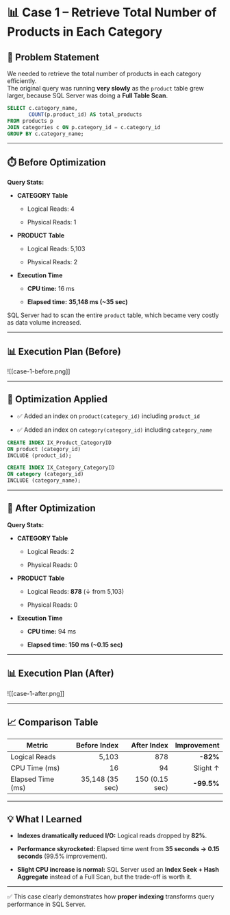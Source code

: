 # 📊 Case 1 – Retrieve Total Number of Products in Each Category

## 📌 Problem Statement
We needed to retrieve the total number of products in each category efficiently.  
The original query was running **very slowly** as the `product` table grew larger, because SQL Server was doing a **Full Table Scan**.

```sql
SELECT c.category_name,
       COUNT(p.product_id) AS total_products
FROM products p
JOIN categories c ON p.category_id = c.category_id
GROUP BY c.category_name;
````

---

## ⏱️ Before Optimization

**Query Stats:**

- **CATEGORY Table**
    
    - Logical Reads: 4
        
    - Physical Reads: 1
        
- **PRODUCT Table**
    
    - Logical Reads: 5,103
        
    - Physical Reads: 2
        
- **Execution Time**
    
    - **CPU time:** 16 ms
        
    - **Elapsed time:** **35,148 ms (~35 sec)**
        

SQL Server had to scan the entire `product` table, which became very costly as data volume increased.

---

## 📊 Execution Plan (Before)

![[case-1-before.png]]

---

## 🔧 Optimization Applied

- ✅ Added an index on `product(category_id)` including `product_id`
    
- ✅ Added an index on `category(category_id)` including `category_name`
    

```sql
CREATE INDEX IX_Product_CategoryID
ON product (category_id)
INCLUDE (product_id);

CREATE INDEX IX_Category_CategoryID
ON category (category_id)
INCLUDE (category_name);
```

---

## 🚀 After Optimization

**Query Stats:**

- **CATEGORY Table**
    
    - Logical Reads: 2
        
    - Physical Reads: 0
        
- **PRODUCT Table**
    
    - Logical Reads: **878** (↓ from 5,103)
        
    - Physical Reads: 0
        
- **Execution Time**
    
    - **CPU time:** 94 ms
        
    - **Elapsed time:** **150 ms (~0.15 sec)**
        

---

## 📊 Execution Plan (After)

![[case-1-after.png]]

---

## 📈 Comparison Table

|Metric|Before Index|After Index|Improvement|
|---|--:|--:|--:|
|Logical Reads|5,103|878|**-82%**|
|CPU Time (ms)|16|94|Slight ↑|
|Elapsed Time (ms)|35,148 (35 sec)|150 (0.15 sec)|**-99.5%**|

---

## 💡 What I Learned

- **Indexes dramatically reduced I/O:** Logical reads dropped by **82%**.
    
- **Performance skyrocketed:** Elapsed time went from **35 seconds → 0.15 seconds** (99.5% improvement).
    
- **Slight CPU increase is normal:** SQL Server used an **Index Seek + Hash Aggregate** instead of a Full Scan, but the trade-off is worth it.
    

---

✅ This case clearly demonstrates how **proper indexing** transforms query performance in SQL Server.

